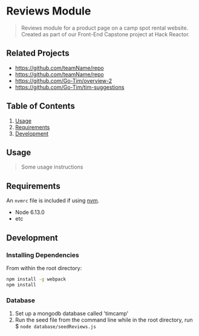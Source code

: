 # Reviews Module

> Reviews module for a product page on a camp spot rental website. Created as part of our Front-End Capstone project at Hack Reactor.

## Related Projects

  - https://github.com/teamName/repo
  - https://github.com/teamName/repo
  - https://github.com/Go-Tim/overview-2
  - https://github.com/Go-Tim/tim-suggestions

## Table of Contents

1. [Usage](#Usage)
2. [Requirements](#requirements)
3. [Development](#development)

## Usage

> Some usage instructions

## Requirements

An `nvmrc` file is included if using [nvm](https://github.com/creationix/nvm).

- Node 6.13.0
- etc

## Development

### Installing Dependencies

From within the root directory:

```sh
npm install -g webpack
npm install
```

### Database
1. Set up a mongodb database called 'timcamp'
2. Run the seed file from the command line while in the root directory, run $ ```node database/seedReviews.js```